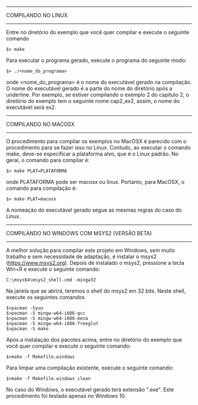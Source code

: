 *******************
COMPILANDO NO LINUX
*******************

Entre no diretório do exemplo que você quer compilar e execute o seguinte comando

```
$> make
```

Para executar o programa gerado, execute o programa do seguinte modo:

```
$> ./<nome_do_programa>
```

onde <nome_do_programa> é o nome do executável gerado na compilação. O nome do executável gerado é a parte do nome do diretório após a underline. Por exemplo, se estiver compilando o exemplo 2 do capítulo 2, o diretório do exemplo tem o seguinte nome cap2_ex2, assim, o nome do executável será ex2.


*********************
COMPILANDO NO MACOSX
*********************

O procedimento para compilar os exemplos no MacOSX é parecido com o procedimento para se fazer isso no Linux. Contudo, ao executar o comando make, deve-se especificar a plataforma alvo, que é o Linux padrão. No geral, o comando para compilar é:

```
$> make PLAT=PLATAFORMA
```

onde PLATAFORMA pode ser macosx ou linux. Portanto, para MacOSX, o comando para compilação é:

```
$> make PLAT=macosx
```

A nomeação do executável gerado segue as mesmas regras do caso do Linux.

*********************************************
COMPILANDO NO WINDOWS COM MSYS2 (VERSÃO BETA)
*********************************************
A melhor solução para compilar este projeto em Windows, sem muito trabalho e sem necessidade de adaptação, é instalar o msys2  (https://www.msys2.org). Depois de instalado o msys2, pressione a tecla Win+R e execute o seguinte comando:

```
C:\msys64\msys2_shell.cmd -mingw32
```

Na janela que se abrirá, teremos o shell do msys2 em 32 bits. Neste shell, execute os seguintes comandos

```
$>pacman -Syuu
$>pacman -S mingw-w64-i686-gcc
$>pacman -S mingw-w64-i686-mesa
$>pacman -S mingw-w64-i686-freeglut
$>pacman -S make
```

Após a instalação dos pacotes acima, entre no diretório do exemplo que você quer compilar e execute o seguinte comando:

```
$>make -f Makefile.windows
```

Para limpar uma compilação existente, execute o seguinte comando:

```
$>make -f Makefile.windows clean
```

No caso do Windows, o executável gerado terá extensão ".exe".
Este procedimento foi testado apenas no Windows 10.
